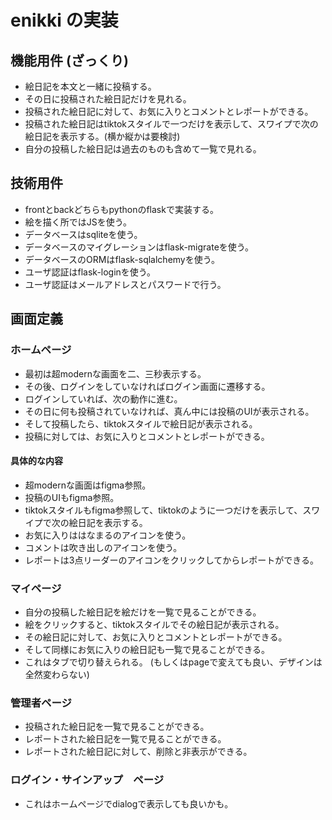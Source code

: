 # enikki の実装

## 機能用件 (ざっくり)

- 絵日記を本文と一緒に投稿する。
- その日に投稿された絵日記だけを見れる。
- 投稿された絵日記に対して、お気に入りとコメントとレポートができる。
- 投稿された絵日記はtiktokスタイルで一つだけを表示して、スワイプで次の絵日記を表示する。(横か縦かは要検討)
- 自分の投稿した絵日記は過去のものも含めて一覧で見れる。

## 技術用件

- frontとbackどちらもpythonのflaskで実装する。
- 絵を描く所ではJSを使う。
- データベースはsqliteを使う。
- データベースのマイグレーションはflask-migrateを使う。
- データベースのORMはflask-sqlalchemyを使う。
- ユーザ認証はflask-loginを使う。
- ユーザ認証はメールアドレスとパスワードで行う。

## 画面定義

### ホームページ

- 最初は超modernな画面を二、三秒表示する。
- その後、ログインをしていなければログイン画面に遷移する。
- ログインしていれば、次の動作に進む。
- その日に何も投稿されていなければ、真ん中には投稿のUIが表示される。
- そして投稿したら、tiktokスタイルで絵日記が表示される。
- 投稿に対しては、お気に入りとコメントとレポートができる。

#### 具体的な内容

- 超modernな画面はfigma参照。
- 投稿のUIもfigma参照。
- tiktokスタイルもfigma参照して、tiktokのように一つだけを表示して、スワイプで次の絵日記を表示する。
- お気に入りははなまるのアイコンを使う。
- コメントは吹き出しのアイコンを使う。
- レポートは3点リーダーのアイコンをクリックしてからレポートができる。

### マイページ

- 自分の投稿した絵日記を絵だけを一覧で見ることができる。
- 絵をクリックすると、tiktokスタイルでその絵日記が表示される。
- その絵日記に対して、お気に入りとコメントとレポートができる。
- そして同様にお気に入りの絵日記も一覧で見ることができる。
- これはタブで切り替えられる。 (もしくはpageで変えても良い、デザインは全然変わらない)

### 管理者ページ

- 投稿された絵日記を一覧で見ることができる。
- レポートされた絵日記を一覧で見ることができる。
- レポートされた絵日記に対して、削除と非表示ができる。

### ログイン・サインアップ　ページ

- これはホームページでdialogで表示しても良いかも。
